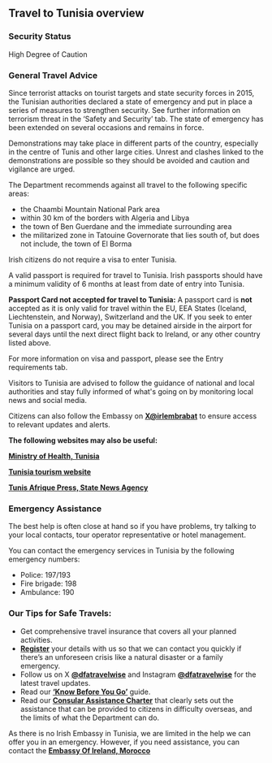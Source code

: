 ## Travel to Tunisia overview

### **Security Status**

High Degree of Caution

### **General Travel Advice**

Since terrorist attacks on tourist targets and state security forces in 2015, the Tunisian authorities declared a state of emergency and put in place a series of measures to strengthen security. See further information on terrorism threat in the ‘Safety and Security’ tab. The state of emergency has been extended on several occasions and remains in force.

Demonstrations may take place in different parts of the country, especially in the centre of Tunis and other large cities. Unrest and clashes linked to the demonstrations are possible so they should be avoided and caution and vigilance are urged.

The Department recommends against all travel to the following specific areas:

* the Chaambi Mountain National Park area
* within 30 km of the borders with Algeria and Libya
* the town of Ben Guerdane and the immediate surrounding area
* the militarized zone in Tatouine Governorate that lies south of, but does not include, the town of El Borma

Irish citizens do not require a visa to enter Tunisia.

A valid passport is required for travel to Tunisia. Irish passports should have a minimum validity of 6 months at least from date of entry into Tunisia.

**Passport Card not accepted for travel to Tunisia:** A passport card is **not** accepted as it is only valid for travel within the EU, EEA States (Iceland, Liechtenstein, and Norway), Switzerland and the UK. If you seek to enter Tunisia on a passport card, you may be detained airside in the airport for several days until the next direct flight back to Ireland, or any other country listed above.

For more information on visa and passport, please see the Entry requirements tab.

Visitors to Tunisia are advised to follow the guidance of national and local authorities and stay fully informed of what's going on by monitoring local news and social media.

Citizens can also follow the Embassy on [**X@irlembrabat**](https://x.com/irlembrabat) to ensure access to relevant updates and alerts.

**The following websites may also be useful:**

[**Ministry of Health, Tunisia**](http://www.santetunisie.rns.tn/fr/)

[**Tunisia tourism website**](https://www.discovertunisia.com/en/)

[**Tunis Afrique Press, State News Agency**](https://www.tap.info.tn/en/)

### **Emergency Assistance**

The best help is often close at hand so if you have problems, try talking to your local contacts, tour operator representative or hotel management.

You can contact the emergency services in Tunisia by the following emergency numbers:

* Police: 197/193
* Fire brigade: 198
* Ambulance: 190

### **Our Tips for Safe Travels:**

* Get comprehensive travel insurance that covers all your planned activities.
* [**Register**](/en/dfa/overseas-travel/citizens-registration/) your details with us so that we can contact you quickly if there’s an unforeseen crisis like a natural disaster or a family emergency.
* Follow us on X [**@dfatravelwise**](https://www.x.com/DFATravelWise) and Instagram [**@dfatravelwise**](https://www.instagram.com/dfatravelwise/) for the latest travel updates.
* Read our [**‘Know Before You Go’**](https://www.ireland.ie/en/dfa/overseas-travel/know-before-you-go-/) guide.
* Read our [**Consular Assistance Charter**](https://www.ireland.ie/en/dfa/overseas-travel/assistance-abroad/consular-assistance-charter/) that clearly sets out the assistance that can be provided to citizens in difficulty overseas, and the limits of what the Department can do.

As there is no Irish Embassy in Tunisia, we are limited in the help we can offer you in an emergency. However, if you need assistance, you can contact the [**Embassy Of Ireland, Morocco**](https://www.ireland.ie/en/morocco/rabat/)